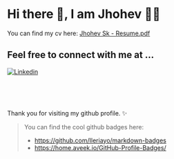 # Hi there 👋, I am Jhohev 🧑‍💻

You can find my cv here: [Jhohev Sk - Resume.pdf](https://drive.google.com/file/d/1_tx91e2jbQoX9LpWerbk9Y1Wq66CSLLT/view)

## Feel free to connect with me at ...

[![Linkedin](https://img.shields.io/badge/LinkedIn-0A66C2.svg?style=for-the-badge&logo=LinkedIn&logoColor=white)](https://www.linkedin.com/in/johev09/)

<br>
<br>
<br>

Thank you for visiting my github profile. ✨
> You can find the cool github badges here:
> * https://github.com/Ileriayo/markdown-badges
> * https://home.aveek.io/GitHub-Profile-Badges/
